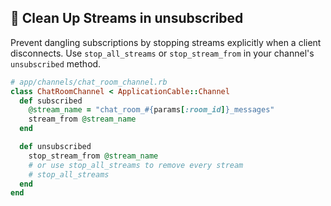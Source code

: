 ## 🧹 Clean Up Streams in unsubscribed

Prevent dangling subscriptions by stopping streams explicitly when a client disconnects. Use `stop_all_streams` or `stop_stream_from` in your channel's `unsubscribed` method.

```ruby
# app/channels/chat_room_channel.rb
class ChatRoomChannel < ApplicationCable::Channel
  def subscribed
    @stream_name = "chat_room_#{params[:room_id]}_messages"
    stream_from @stream_name
  end

  def unsubscribed
    stop_stream_from @stream_name
    # or use stop_all_streams to remove every stream
    # stop_all_streams
  end
end
```